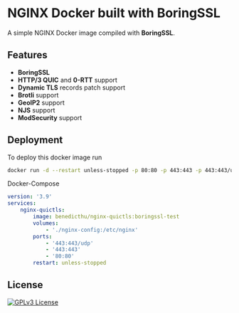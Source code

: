
# **NGINX** Docker built with **BoringSSL**

A simple NGINX Docker image compiled with **BoringSSL**.


## Features

- **BoringSSL**
- **HTTP/3 QUIC** and **0-RTT** support
- **Dynamic TLS** records patch support
- **Brotli** support
- **GeoIP2** support
- **NJS** support
- **ModSecurity** support



## Deployment

To deploy this docker image run

```bash
docker run -d --restart unless-stopped -p 80:80 -p 443:443 -p 443:443/udp -v ./nginx-config:/etc/nginx benedicthu/nginx-quictls:boringssl-test
```

Docker-Compose

```yaml
version: '3.9'
services:
    nginx-quictls:
        image: benedicthu/nginx-quictls:boringssl-test
        volumes:
            - './nginx-config:/etc/nginx'
        ports:
            - '443:443/udp'
            - '443:443'
            - '80:80'
        restart: unless-stopped
```
## License

[![GPLv3 License](https://img.shields.io/badge/License-GPL%20v3-yellow.svg)](https://opensource.org/licenses/)

